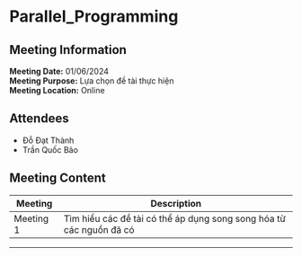 # Parallel_Programming
## Meeting Information
**Meeting Date:** 01/06/2024     
**Meeting Purpose:** Lựa chọn đề tài thực hiện     
**Meeting Location:** Online  

## Attendees
- Đỗ Đạt Thành
- Trần Quốc Bảo


## Meeting Content

Meeting | Description
---- | ----
Meeting 1 | Tìm hiểu các đề tài có thể áp dụng song song hóa từ các nguồn đã có



---------------------------------------------------------------
